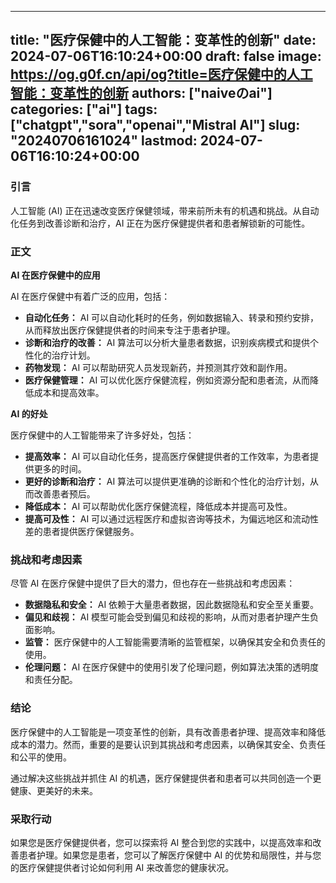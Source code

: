 
---
title: "医疗保健中的人工智能：变革性的创新"
date: 2024-07-06T16:10:24+00:00
draft: false
image: https://og.g0f.cn/api/og?title=医疗保健中的人工智能：变革性的创新
authors: ["naiveのai"]
categories: ["ai"]
tags: ["chatgpt","sora","openai","Mistral AI"]
slug: "20240706161024"
lastmod: 2024-07-06T16:10:24+00:00
---
### 引言

人工智能 (AI) 正在迅速改变医疗保健领域，带来前所未有的机遇和挑战。从自动化任务到改善诊断和治疗，AI 正在为医疗保健提供者和患者解锁新的可能性。

### 正文

**AI 在医疗保健中的应用**

AI 在医疗保健中有着广泛的应用，包括：

- **自动化任务：** AI 可以自动化耗时的任务，例如数据输入、转录和预约安排，从而释放出医疗保健提供者的时间来专注于患者护理。
- **诊断和治疗的改善：** AI 算法可以分析大量患者数据，识别疾病模式和提供个性化的治疗计划。
- **药物发现：** AI 可以帮助研究人员发现新药，并预测其疗效和副作用。
- **医疗保健管理：** AI 可以优化医疗保健流程，例如资源分配和患者流，从而降低成本和提高效率。

**AI 的好处**

医疗保健中的人工智能带来了许多好处，包括：

- **提高效率：** AI 可以自动化任务，提高医疗保健提供者的工作效率，为患者提供更多的时间。
- **更好的诊断和治疗：** AI 算法可以提供更准确的诊断和个性化的治疗计划，从而改善患者预后。
- **降低成本：** AI 可以帮助优化医疗保健流程，降低成本并提高可及性。
- **提高可及性：** AI 可以通过远程医疗和虚拟咨询等技术，为偏远地区和流动性差的患者提供医疗保健服务。

### 挑战和考虑因素

尽管 AI 在医疗保健中提供了巨大的潜力，但也存在一些挑战和考虑因素：

- **数据隐私和安全：** AI 依赖于大量患者数据，因此数据隐私和安全至关重要。
- **偏见和歧视：** AI 模型可能会受到偏见和歧视的影响，从而对患者护理产生负面影响。
- **监管：** 医疗保健中的人工智能需要清晰的监管框架，以确保其安全和负责任的使用。
- **伦理问题：** AI 在医疗保健中的使用引发了伦理问题，例如算法决策的透明度和责任分配。

### 结论

医疗保健中的人工智能是一项变革性的创新，具有改善患者护理、提高效率和降低成本的潜力。然而，重要的是要认识到其挑战和考虑因素，以确保其安全、负责任和公平的使用。

通过解决这些挑战并抓住 AI 的机遇，医疗保健提供者和患者可以共同创造一个更健康、更美好的未来。

### 采取行动

如果您是医疗保健提供者，您可以探索将 AI 整合到您的实践中，以提高效率和改善患者护理。如果您是患者，您可以了解医疗保健中 AI 的优势和局限性，并与您的医疗保健提供者讨论如何利用 AI 来改善您的健康状况。